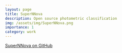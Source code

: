 ```yaml
---
layout: page
title: SuperNNova
description: Open source photometric classification
img: /assets/img/SuperNNova.png
importance: 1
category: work
---
```


[SuperNNova on GitHub](https://github.com/supernnova/SuperNNova)
